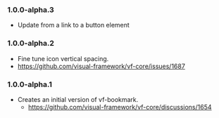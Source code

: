 ### 1.0.0-alpha.3

* Update from a link to a button element

### 1.0.0-alpha.2

* Fine tune icon vertical spacing.
* https://github.com/visual-framework/vf-core/issues/1687

### 1.0.0-alpha.1

* Creates an initial version of vf-bookmark.
  * https://github.com/visual-framework/vf-core/discussions/1654
